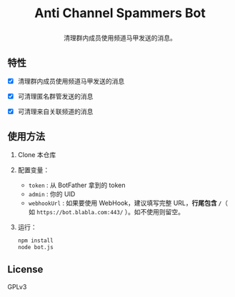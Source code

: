 # <p align="center">Anti Channel Spammers Bot</p>

<p align="center">清理群内成员使用频道马甲发送的消息。</p>

## 特性

- [x] 清理群内成员使用频道马甲发送的消息

- [x] 可清理匿名群管发送的消息

- [x] 可清理来自关联频道的消息

## 使用方法

1. Clone 本仓库

2. 配置变量：
	- `token` : 从 BotFather 拿到的 token
	- `admin` : 你的 UID
	- `webhookUrl` : 如果要使用 WebHook，建议填写完整 URL，**行尾包含 `/`**（ 如 `https://bot.blabla.com:443/` ）。如不使用则留空。
	
3. 运行：

   ```bash
   npm install
   node bot.js
   ```

## License

GPLv3
